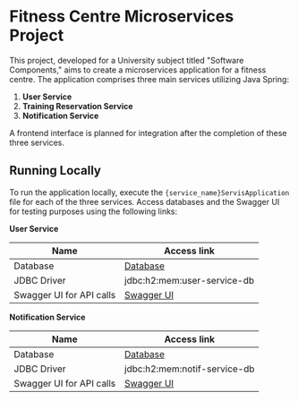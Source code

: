 # Fitness Centre Microservices Project

This project, developed for a University subject titled "Software Components," aims to create a microservices application for a fitness centre. The application comprises three main services utilizing Java Spring: <br>

1. **User Service**
2. **Training Reservation Service**
3. **Notification Service**

A frontend interface is planned for integration after the completion of these three services.

## Running Locally

To run the application locally, execute the `{service_name}ServisApplication` file for each of the three services. Access databases and the Swagger UI for testing purposes using the following links: <br>

**User Service**

| Name                     | Access link                                                            |
|--------------------------|------------------------------------------------------------------------|
| Database                 | [Database](http://localhost:8081/user-service/h2-console)              |
| JDBC Driver              | jdbc:h2:mem:user-service-db                                            |
| Swagger UI for API calls | [Swagger UI](http://localhost:8081/user-service/swagger-ui.html#/)     |

**Notification Service**

| Name                     | Access link                                                            |
|--------------------------|------------------------------------------------------------------------|
| Database                 | [Database](http://localhost:8083/notif-service/h2-console)             |
| JDBC Driver              | jdbc:h2:mem:notif-service-db                                           |
| Swagger UI for API calls | [Swagger UI](http://localhost:8083/notif-service/swagger-ui.html#/)    |
